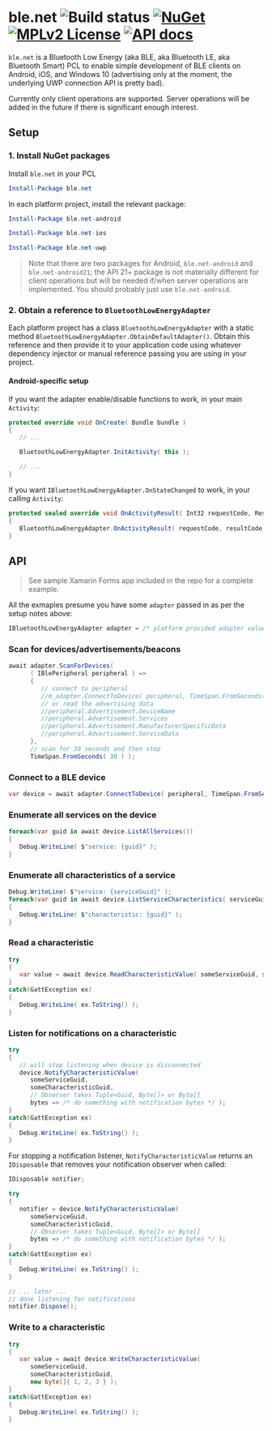 # ble.net ![Build status](https://img.shields.io/vso/build/nexussays/ebc6aafa-2931-41dc-b030-7f1eff5a28e5/7.svg?style=flat-square) [![NuGet](https://img.shields.io/nuget/v/ble.net.svg?style=flat-square)](https://www.nuget.org/packages/ble.net) [![MPLv2 License](https://img.shields.io/badge/license-MPLv2-blue.svg?style=flat-square)](https://www.mozilla.org/MPL/2.0/) [![API docs](https://img.shields.io/badge/-API%20docs-blue.svg?style=flat-square)](http://dotnetapis.com/pkg/ble.net)

`ble.net` is a Bluetooth Low Energy (aka BLE, aka Bluetooth LE, aka Bluetooth Smart) PCL to enable simple development of BLE clients on Android, iOS, and Windows 10 (advertising only at the moment, the underlying UWP connection API is pretty bad).

Currently only client operations are supported. Server operations will be added in the future if there is significant enough interest.

## Setup

### 1. Install NuGet packages

Install `ble.net` in your PCL
```powershell
Install-Package ble.net
```

In each platform project, install the relevant package:
```powershell
Install-Package ble.net-android
```
```powershell
Install-Package ble.net-ios
```
```powershell
Install-Package ble.net-uwp
```

> Note that there are two packages for Android, `ble.net-android` and `ble.net-android21`; the API 21+ package is not materially different for client operations but will be needed if/when server operations are implemented. You should probably just use `ble.net-android`.

### 2. Obtain a reference to `BluetoothLowEnergyAdapter`

Each platform project has a class `BluetoothLowEnergyAdapter` with a static method `BluetoothLowEnergyAdapter.ObtainDefaultAdapter()`. Obtain this reference and then provide it to your application code using whatever dependency injector or manual reference passing you are using in your project.

#### Android-specific setup

If you want the adapter enable/disable functions to work, in your main `Activity`:
```cs
protected override void OnCreate( Bundle bundle )
{
   // ...

   BluetoothLowEnergyAdapter.InitActivity( this );

   // ...
}
```

If you want `IBluetoothLowEnergyAdapter.OnStateChanged` to work, in your calling `Activity`:
```cs
protected sealed override void OnActivityResult( Int32 requestCode, Result resultCode, Intent data )
{
   BluetoothLowEnergyAdapter.OnActivityResult( requestCode, resultCode, data );
}
```

## API

> See sample Xamarin Forms app included in the repo for a complete example.

All the exmaples presume you have some `adapter` passed in as per the setup notes above:
```cs
IBluetoothLowEnergyAdapter adapter = /* platform provided adapter value */;
```

### Scan for devices/advertisements/beacons

```cs
await adapter.ScanForDevices(
      ( IBlePeripheral peripheral ) =>
      {
         // connect to peripheral
         //m_adapter.ConnectToDevice( peripheral, TimeSpan.FromSeconds( 5 ) );
         // or read the advertising data
         //peripheral.Advertisement.DeviceName
         //peripheral.Advertisement.Services
         //peripheral.Advertisement.ManufacturerSpecificData
         //peripheral.Advertisement.ServiceData
      },
      // scan for 30 seconds and then stop
      TimeSpan.FromSeconds( 30 ) );
```

### Connect to a BLE device

```cs
var device = await adapter.ConnectToDevice( peripheral, TimeSpan.FromSeconds( 5 ) );
```

### Enumerate all services on the device

```cs
foreach(var guid in await device.ListAllServices())
{
   Debug.WriteLine( $"service: {guid}" );
}
```

### Enumerate all characteristics of a service

```cs
Debug.WriteLine( $"service: {serviceGuid}" );
foreach(var guid in await device.ListServiceCharacteristics( serviceGuid ))
{
   Debug.WriteLine( $"characteristic: {guid}" );
}
```

### Read a characteristic

```cs
try
{
   var value = await device.ReadCharacteristicValue( someServiceGuid, someCharacteristicGuid );
}
catch(GattException ex)
{
   Debug.WriteLine( ex.ToString() );
}
```

### Listen for notifications on a characteristic

```cs
try
{
   // will stop listening when device is disconnected
   device.NotifyCharacteristicValue(
      someServiceGuid,
      someCharacteristicGuid,
      // Observer takes Tuple<Guid, Byte[]> or Byte[]
      bytes => /* do something with notification bytes */ );
}
catch(GattException ex)
{
   Debug.WriteLine( ex.ToString() );
}
```

For stopping a notification listener, `NotifyCharacteristicValue` returns an `IDisposable` that removes your notification observer when called:
```cs
IDisposable notifier;

try
{
   notifier = device.NotifyCharacteristicValue(
      someServiceGuid,
      someCharacteristicGuid,
      // Observer takes Tuple<Guid, Byte[]> or Byte[]
      bytes => /* do something with notification bytes */ );
}
catch(GattException ex)
{
   Debug.WriteLine( ex.ToString() );
}

// ... later ...
// done listening for notifications
notifier.Dispose();
```

### Write to a characteristic

```cs
try
{
   var value = await device.WriteCharacteristicValue(
      someServiceGuid,
      someCharacteristicGuid,
      new byte[]{ 1, 2, 3 } );
}
catch(GattException ex)
{
   Debug.WriteLine( ex.ToString() );
}
```
